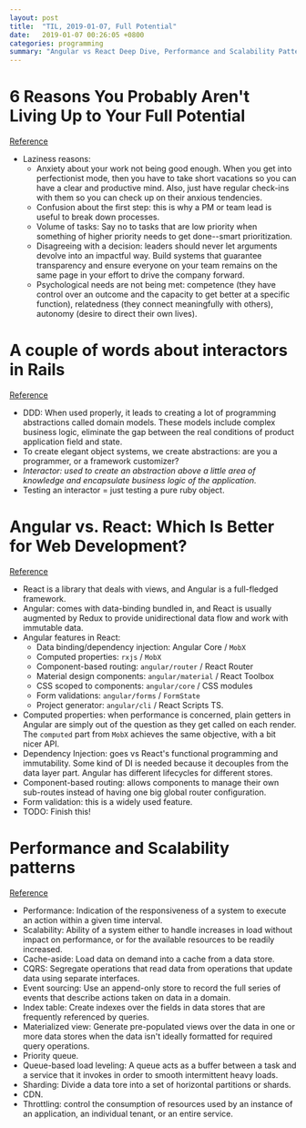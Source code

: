 ```yaml
---
layout: post
title:  "TIL, 2019-01-07, Full Potential"
date:   2019-01-07 00:26:05 +0800
categories: programming
summary: "Angular vs React Deep Dive, Performance and Scalability Patterns"
---
```


# 6 Reasons You Probably Aren't Living Up to Your Full Potential
[Reference](https://www.inc.com/quora/6-reasons-you-probably-arent-living-up-to-your-full-potential.html)

- Laziness reasons:
  - Anxiety about your work not being good enough. When you get into perfectionist mode, then you have to take short vacations so you can have a clear and productive mind. Also, just have regular check-ins with them so you can check up on their anxious tendencies.
  - Confusion about the first step: this is why a PM or team lead is useful to break down processes.
  - Volume of tasks: Say no to tasks that are low priority when something of higher priority needs to get done--smart prioritization.
  - Disagreeing with a decision: leaders should never let arguments devolve into an impactful way. Build systems that guarantee transparency and ensure everyone on your team remains on the same page in your effort to drive the company forward.
  - Psychological needs are not being met: competence (they have control over an outcome and the capacity to get better at a specific function), relatedness (they connect meaningfully with others), autonomy (desire to direct their own lives).

# A couple of words about interactors in Rails
[Reference](https://mkdev.me/en/posts/a-couple-of-words-about-interactors-in-rails)

- DDD: When used properly, it leads to creating a lot of programming abstractions called domain models. These models include complex business logic, eliminate the gap between the real conditions of product application field and state.
- To create elegant object systems, we create abstractions: are you a programmer, or a framework customizer?
- *Interactor: used to create an abstraction above a little area of knowledge and encapsulate business logic of the application.*
- Testing an interactor = just testing a pure ruby object.

# Angular vs. React: Which Is Better for Web Development?
[Reference](https://www.toptal.com/front-end/angular-vs-react-for-web-development)

- React is a library that deals with views, and Angular is a full-fledged framework.
- Angular: comes with data-binding bundled in, and React is usually augmented by Redux to provide unidirectional data flow and work with immutable data.
- Angular features in React:
  - Data binding/dependency injection: Angular Core / `MobX`
  - Computed properties: `rxjs` / `MobX`
  - Component-based routing: `angular/router` / React Router
  - Material design components: `angular/material` / React Toolbox
  - CSS scoped to components: `angular/core` / CSS modules
  - Form validations: `angular/forms` / `FormState`
  - Project generator: `angular/cli` / React Scripts TS.
- Computed properties: when performance is concerned, plain getters in Angular are simply out of the question as they get called on each render. The `computed` part from `MobX` achieves the same objective, with a bit nicer API.
- Dependency Injection: goes vs React's functional programming and immutability. Some kind of DI is needed because it decouples from the data layer part. Angular has different lifecycles for different stores.
- Component-based routing: allows components to manage their own sub-routes instead of having one big global router configuration.
- Form validation: this is a widely used feature.
- TODO: Finish this!

# Performance and Scalability patterns
[Reference](https://docs.microsoft.com/en-us/azure/architecture/patterns/category/performance-scalability)

- Performance: Indication of the responsiveness of a system to execute an action within a given time interval.
- Scalability: Ability of a system either to handle increases in load without impact on performance, or for the available resources to be readily increased.
- Cache-aside: Load data on demand into a cache from a data store.
- CQRS: Segregate operations that read data from operations that update data using separate interfaces.
- Event sourcing: Use an append-only store to record the full series of events that describe actions taken on data in a domain.
- Index table: Create indexes over the fields in data stores that are frequently referenced by queries.
- Materialized view: Generate pre-populated views over the data in one or more data stores when the data isn't ideally formatted for required query operations.
- Priority queue.
- Queue-based load leveling: A queue acts as a buffer between a task and a service that it invokes in order to smooth intermittent heavy loads.
- Sharding: Divide a data tore into a set of horizontal partitions or shards.
- CDN.
- Throttling: control the consumption of resources used by an instance of an application, an individual tenant, or an entire service.

